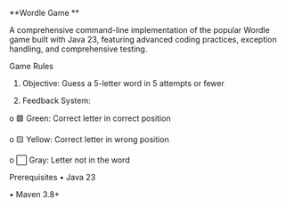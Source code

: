 **Wordle Game **

A comprehensive command-line implementation of the popular Wordle game built with Java 23, featuring advanced coding practices, exception handling, and comprehensive testing.

Game Rules

1.	Objective: Guess a 5-letter word in 5 attempts or fewer

2.	Feedback System: 

o	🟩 Green: Correct letter in correct position

o	🟨 Yellow: Correct letter in wrong position

o	⬜ Gray: Letter not in the word

Prerequisites
•	Java 23

•	Maven 3.8+

